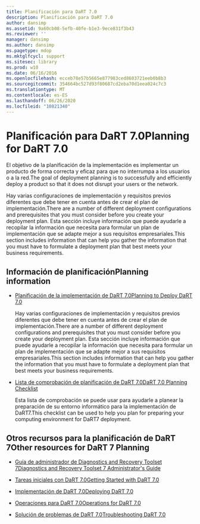 ```yaml
---
title: Planificación para DaRT 7.0
description: Planificación para DaRT 7.0
author: dansimp
ms.assetid: 9a60cb08-5efb-40fe-b1e3-9ece831f3b43
ms.reviewer: ''
manager: dansimp
ms.author: dansimp
ms.pagetype: mdop
ms.mktglfcycl: support
ms.sitesec: library
ms.prod: w10
ms.date: 06/16/2016
ms.openlocfilehash: ecceb78e57b5665e877983ced8603721eeb0b8b3
ms.sourcegitcommit: 354664bc527d93f80687cd2eba70d1eea024c7c3
ms.translationtype: MT
ms.contentlocale: es-ES
ms.lasthandoff: 06/26/2020
ms.locfileid: "10821340"
---
```

# <span data-ttu-id="b0afe-103">Planificación para DaRT 7.0</span><span class="sxs-lookup"><span data-stu-id="b0afe-103">Planning for DaRT 7.0</span></span>


<span data-ttu-id="b0afe-104">El objetivo de la planificación de la implementación es implementar un producto de forma correcta y eficaz para que no interrumpa a los usuarios o a la red.</span><span class="sxs-lookup"><span data-stu-id="b0afe-104">The goal of deployment planning is to successfully and efficiently deploy a product so that it does not disrupt your users or the network.</span></span>

<span data-ttu-id="b0afe-105">Hay varias configuraciones de implementación y requisitos previos diferentes que debe tener en cuenta antes de crear el plan de implementación.</span><span class="sxs-lookup"><span data-stu-id="b0afe-105">There are a number of different deployment configurations and prerequisites that you must consider before you create your deployment plan.</span></span> <span data-ttu-id="b0afe-106">Esta sección incluye información que puede ayudarle a recopilar la información que necesita para formular un plan de implementación que se adapte mejor a sus requisitos empresariales.</span><span class="sxs-lookup"><span data-stu-id="b0afe-106">This section includes information that can help you gather the information that you must have to formulate a deployment plan that best meets your business requirements.</span></span>

## <span data-ttu-id="b0afe-107">Información de planificación</span><span class="sxs-lookup"><span data-stu-id="b0afe-107">Planning information</span></span>


-   [<span data-ttu-id="b0afe-108">Planificación de la implementación de DaRT 7.0</span><span class="sxs-lookup"><span data-stu-id="b0afe-108">Planning to Deploy DaRT 7.0</span></span>](planning-to-deploy-dart-70.md)

    <span data-ttu-id="b0afe-109">Hay varias configuraciones de implementación y requisitos previos diferentes que debe tener en cuenta antes de crear el plan de implementación.</span><span class="sxs-lookup"><span data-stu-id="b0afe-109">There are a number of different deployment configurations and prerequisites that you must consider before you create your deployment plan.</span></span> <span data-ttu-id="b0afe-110">Esta sección incluye información que puede ayudarle a recopilar la información que necesita para formular un plan de implementación que se adapte mejor a sus requisitos empresariales.</span><span class="sxs-lookup"><span data-stu-id="b0afe-110">This section includes information that can help you gather the information that you must have to formulate a deployment plan that best meets your business requirements.</span></span>

-   [<span data-ttu-id="b0afe-111">Lista de comprobación de planificación de DaRT 7.0</span><span class="sxs-lookup"><span data-stu-id="b0afe-111">DaRT 7.0 Planning Checklist</span></span>](dart-70-planning-checklist-dart-7.md)

    <span data-ttu-id="b0afe-112">Esta lista de comprobación se puede usar para ayudarle a planear la preparación de su entorno informático para la implementación de DaRT7.</span><span class="sxs-lookup"><span data-stu-id="b0afe-112">This checklist can be used to help you plan for preparing your computing environment for DaRT7 deployment.</span></span>

## <a href="" id="other-resources-for-dart-7-planning-"></a><span data-ttu-id="b0afe-113">Otros recursos para la planificación de DaRT 7</span><span class="sxs-lookup"><span data-stu-id="b0afe-113">Other resources for DaRT 7 Planning</span></span>


-   [<span data-ttu-id="b0afe-114">Guía de administrador de Diagnostics and Recovery Toolset 7</span><span class="sxs-lookup"><span data-stu-id="b0afe-114">Diagnostics and Recovery Toolset 7 Administrator's Guide</span></span>](index.md)

-   [<span data-ttu-id="b0afe-115">Tareas iniciales con DaRT 7.0</span><span class="sxs-lookup"><span data-stu-id="b0afe-115">Getting Started with DaRT 7.0</span></span>](getting-started-with-dart-70-new-ia.md)

-   [<span data-ttu-id="b0afe-116">Implementación de DaRT 7.0</span><span class="sxs-lookup"><span data-stu-id="b0afe-116">Deploying DaRT 7.0</span></span>](deploying-dart-70-new-ia.md)

-   [<span data-ttu-id="b0afe-117">Operaciones para DaRT 7.0</span><span class="sxs-lookup"><span data-stu-id="b0afe-117">Operations for DaRT 7.0</span></span>](operations-for-dart-70-new-ia.md)

-   [<span data-ttu-id="b0afe-118">Solución de problemas de DaRT 7.0</span><span class="sxs-lookup"><span data-stu-id="b0afe-118">Troubleshooting DaRT 7.0</span></span>](troubleshooting-dart-70-new-ia.md)

 

 





